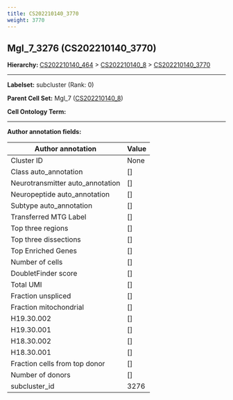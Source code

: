 ```yaml
---
title: CS202210140_3770
weight: 3770
---
```

## Mgl_7_3276 (CS202210140_3770)
<b>Hierarchy: </b>
[CS202210140_464](cell_sets/CS202210140_464.md) >
[CS202210140_8](cell_sets/CS202210140_8.md) >
[CS202210140_3770](cell_sets/CS202210140_3770.md)

---


**Labelset:** subcluster (Rank: 0)

**Parent Cell Set:** Mgl_7 ([CS202210140_8](cell_sets/CS202210140_8.md))



**Cell Ontology Term:** 

[MARKER GENES.]: #


---

[TRANSFERRED ANNOTATIONS.]: #


[AUTHOR ANNOTATION FIELDS.]: #


**Author annotation fields:**

| Author annotation | Value |
|-------------------|-------|
|Cluster ID|None|
|Class auto_annotation|[]|
|Neurotransmitter auto_annotation|[]|
|Neuropeptide auto_annotation|[]|
|Subtype auto_annotation|[]|
|Transferred MTG Label|[]|
|Top three regions|[]|
|Top three dissections|[]|
|Top Enriched Genes|[]|
|Number of cells|[]|
|DoubletFinder score|[]|
|Total UMI|[]|
|Fraction unspliced|[]|
|Fraction mitochondrial|[]|
|H19.30.002|[]|
|H19.30.001|[]|
|H18.30.002|[]|
|H18.30.001|[]|
|Fraction cells from top donor|[]|
|Number of donors|[]|
|subcluster_id|3276|
